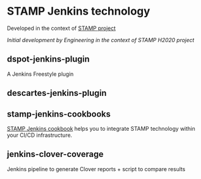 # STAMP Jenkins technology

Developed in the context of [STAMP project](https://stamp.ow2.org/)
 
_Initial development by Engineering in the context of STAMP H2020 project_

## dspot-jenkins-plugin

A Jenkins Freestyle plugin

## descartes-jenkins-plugin

## stamp-jenkins-cookbooks
[STAMP Jenkins cookbook](stamp-jenkins-cookbooks/README.md) helps you to integrate STAMP technology within your CI/CD infrastructure.

## jenkins-clover-coverage

Jenkins pipeline to generate Clover reports + script to compare results
